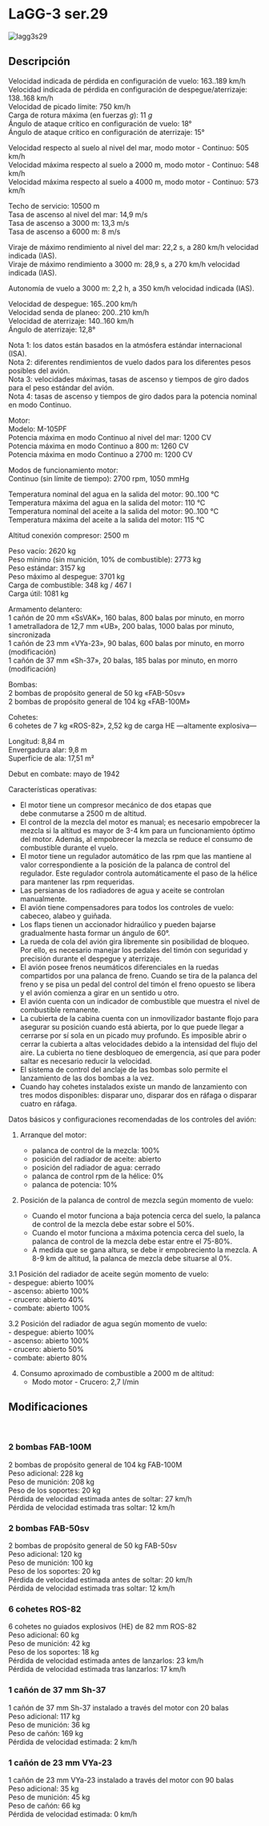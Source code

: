 # LaGG-3 ser.29  
  
![lagg3s29](../images/lagg3s29.png)  
  
## Descripción  
  
Velocidad indicada de pérdida en configuración de vuelo: 163..189 km/h  
Velocidad indicada de pérdida en configuración de despegue/aterrizaje: 138..168 km/h  
Velocidad de picado límite: 750 km/h  
Carga de rotura máxima (en fuerzas <i>g</i>): 11 <i>g</i>  
Ángulo de ataque crítico en configuración de vuelo: 18°  
Ángulo de ataque crítico en configuración de aterrizaje: 15°  
  
Velocidad respecto al suelo al nivel del mar, modo motor - Continuo: 505 km/h  
Velocidad máxima respecto al suelo a 2000 m, modo motor - Continuo: 548 km/h  
Velocidad máxima respecto al suelo a 4000 m, modo motor - Continuo: 573 km/h  
  
Techo de servicio: 10500 m  
Tasa de ascenso al nivel del mar: 14,9 m/s  
Tasa de ascenso a 3000 m: 13,3 m/s  
Tasa de ascenso a 6000 m: 8 m/s  
  
Viraje de máximo rendimiento al nivel del mar: 22,2 s, a 280 km/h velocidad indicada (IAS).  
Viraje de máximo rendimiento a 3000 m: 28,9 s, a 270 km/h velocidad indicada (IAS).  
  
Autonomía de vuelo a 3000 m: 2,2 h, a 350 km/h velocidad indicada (IAS).  
  
Velocidad de despegue: 165..200 km/h  
Velocidad senda de planeo: 200..210 km/h  
Velocidad de aterrizaje: 140..160 km/h  
Ángulo de aterrizaje: 12,8°  
  
Nota 1: los datos están basados en la atmósfera estándar internacional (ISA).  
Nota 2: diferentes rendimientos de vuelo dados para los diferentes pesos posibles del avión.  
Nota 3: velocidades máximas, tasas de ascenso y tiempos de giro dados para el peso estándar del avión.  
Nota 4: tasas de ascenso y tiempos de giro dados para la potencia nominal en modo Continuo.  
  
Motor:  
Modelo: M-105PF  
Potencia máxima en modo Continuo al nivel del mar: 1200 CV  
Potencia máxima en modo Continuo a 800 m: 1260 CV  
Potencia máxima en modo Continuo a 2700 m: 1200 CV  
  
Modos de funcionamiento motor:  
Continuo (sin límite de tiempo): 2700 rpm, 1050 mmHg  
  
Temperatura nominal del agua en la salida del motor: 90..100 °C  
Temperatura máxima del agua en la salida del motor: 110 °C  
Temperatura nominal del aceite a la salida del motor: 90..100 °C  
Temperatura máxima del aceite a la salida del motor: 115 °C  
  
Altitud conexión compresor: 2500 m  
  
Peso vacío: 2620 kg  
Peso mínimo (sin munición, 10% de combustible): 2773 kg  
Peso estándar: 3157 kg  
Peso máximo al despegue: 3701 kg  
Carga de combustible: 348 kg / 467 l  
Carga útil: 1081 kg  
  
Armamento delantero:  
1 cañón de 20 mm «SsVAK», 160 balas, 800 balas por minuto, en morro  
1 ametralladora de 12,7 mm «UB», 200 balas, 1000 balas por minuto, sincronizada  
1 cañón de 23 mm «VYa-23», 90 balas, 600 balas por minuto, en morro (modificación)  
1 cañón de 37 mm «Sh-37», 20 balas, 185 balas por minuto, en morro (modificación)  
  
Bombas:  
2 bombas de propósito general de 50 kg «FAB-50sv»  
2 bombas de propósito general de 104 kg «FAB-100M»  
  
Cohetes:  
6 cohetes de 7 kg «ROS-82», 2,52 kg de carga HE —altamente explosiva—  
  
Longitud: 8,84 m  
Envergadura alar: 9,8 m  
Superficie de ala: 17,51 m²  
  
Debut en combate: mayo de 1942  
  
Características operativas:  
- El motor tiene un compresor mecánico de dos etapas que debe conmutarse a 2500 m de altitud.  
- El control de la mezcla del motor es manual; es necesario empobrecer la mezcla si la altitud es mayor de 3-4 km para un funcionamiento óptimo del motor. Además, al empobrecer la mezcla se reduce el consumo de combustible durante el vuelo.  
- El motor tiene un regulador automático de las rpm que las mantiene al valor correspondiente a la posición de la palanca de control del regulador. Este regulador controla automáticamente el paso de la hélice para mantener las rpm requeridas.  
- Las persianas de los radiadores de agua y aceite se controlan manualmente.  
- El avión tiene compensadores para todos los controles de vuelo: cabeceo, alabeo y guiñada.  
- Los flaps tienen un accionador hidraúlico y pueden bajarse gradualmente hasta formar un ángulo de 60°.  
- La rueda de cola del avión gira libremente sin posibilidad de bloqueo. Por ello, es necesario manejar los pedales del timón con seguridad y precisión durante el despegue y aterrizaje.  
- El avión posee frenos neumáticos diferenciales en la ruedas compartidos por una palanca de freno. Cuando se tira de la palanca del freno y se pisa un pedal del control del timón el freno opuesto se libera y el avión comienza a girar en un sentido u otro.  
- El avión cuenta con un indicador de combustible que muestra el nivel de combustible remanente.  
- La cubierta de la cabina cuenta con un inmovilizador bastante flojo para asegurar su posición cuando está abierta, por lo que puede llegar a cerrarse por sí sola en un picado muy profundo. Es imposible abrir o cerrar la cubierta a altas velocidades debido a la intensidad del flujo del aire. La cubierta no tiene desbloqueo de emergencia, así que para poder saltar es necesario reducir la velocidad.  
- El sistema de control del anclaje de las bombas solo permite el lanzamiento de las dos bombas a la vez.  
- Cuando hay cohetes instalados existe un mando de lanzamiento con tres modos disponibles: disparar uno, disparar dos en ráfaga o disparar cuatro en ráfaga.  
  
Datos básicos y configuraciones recomendadas de los controles del avión:  
1. Arranque del motor:  
	- palanca de control de la mezcla: 100%  
	- posición del radiador de aceite: abierto  
	- posición del radiador de agua: cerrado  
	- palanca de control rpm de la hélice: 0%  
	- palanca de potencia: 10%  
  
2. Posición de la palanca de control de mezcla según momento de vuelo:  
	- Cuando el motor funciona a baja potencia cerca del suelo, la palanca de control de la mezcla debe estar sobre el 50%.  
	- Cuando el motor funciona a máxima potencia cerca del suelo, la palanca de control de la mezcla debe estar entre el  75-80%.  
	- A medida que se gana altura, se debe ir empobreciento la mezcla. A 8-9 km de altitud, la palanca de mezcla debe situarse al 0%.  
  
3.1 Posición del radiador de aceite según momento de vuelo:  
	- despegue: abierto 100%  
	- ascenso: abierto 100%  
	- crucero: abierto 40%  
	- combate: abierto 100%  
  
3.2 Posición del radiador de agua según momento de vuelo:  
	- despegue: abierto 100%  
	- ascenso: abierto 100%  
	- crucero: abierto 50%  
	- combate: abierto 80%  
  
4. Consumo aproximado de combustible a 2000 m de altitud:  
	- Modo motor - Crucero: 2,7 l/min  
  
## Modificaciones  
  ﻿
  
### 2 bombas FAB-100M  
  
2 bombas de propósito general de 104 kg FAB-100M  
Peso adicional: 228 kg  
Peso de munición: 208 kg  
Peso de los soportes: 20 kg  
Pérdida de velocidad estimada antes de soltar: 27 km/h  
Pérdida de velocidad estimada tras soltar: 12 km/h  ﻿
  
### 2 bombas FAB-50sv  
  
2 bombas de propósito general de 50 kg FAB-50sv  
Peso adicional: 120 kg  
Peso de munición: 100 kg  
Peso de los soportes: 20 kg  
Pérdida de velocidad estimada antes de soltar: 20 km/h  
Pérdida de velocidad estimada tras soltar: 12 km/h  ﻿
  
### 6 cohetes ROS-82  
  
6 cohetes no guiados explosivos (HE) de 82 mm ROS-82  
Peso adicional: 60 kg  
Peso de munición: 42 kg  
Peso de los soportes: 18 kg  
Pérdida de velocidad estimada antes de lanzarlos: 23 km/h  
Pérdida de velocidad estimada tras lanzarlos: 17 km/h  ﻿
  
### 1 cañón de 37 mm Sh-37  
  
1 cañón de 37 mm Sh-37 instalado a través del motor con 20 balas  
Peso adicional: 117 kg  
Peso de munición: 36 kg  
Peso de cañón: 169 kg  
Pérdida de velocidad estimada: 2 km/h  ﻿
  
### 1 cañón de 23 mm VYa-23  
  
1 cañón de 23 mm VYa-23 instalado a través del motor con 90 balas  
Peso adicional: 35 kg  
Peso de munición: 45 kg  
Peso de cañón: 66 kg  
Pérdida de velocidad estimada: 0 km/h  